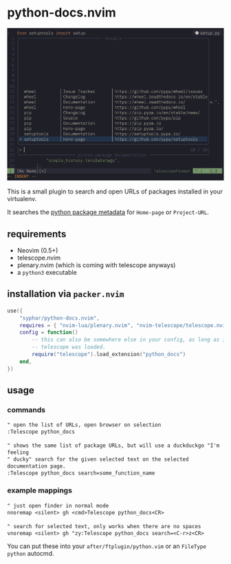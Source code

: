 # python-docs.nvim

![python-docs.nvim DEMO](assets/example.png "python-docs.nvim DEMO")

This is a small plugin to search and open URLs of packages installed in your
virtualenv.

It searches the [python package metadata](https://peps.python.org/pep-0345/) for
`Home-page` or `Project-URL`.

## requirements

* Neovim (0.5+)
* telescope.nvim
* plenary.nvim (which is coming with telescope anyways)
* a `python3` executable

## installation via `packer.nvim`

```lua
use({
    "syphar/python-docs.nvim",
    requires = { "nvim-lua/plenary.nvim", "nvim-telescope/telescope.nvim" },
    config = function()
        -- this can also be somewhere else in your config, as long as it's after
        -- telescope was loaded.
        require("telescope").load_extension("python_docs")
    end,
})
```

## usage

### commands

```vim
" open the list of URLs, open browser on selection
:Telescope python_docs

" shows the same list of package URLs, but will use a duckduckgo "I'm feeling
" ducky" search for the given selected text on the selected documentation page.
:Telescope python_docs search=some_function_name
```

### example mappings

```vim
" just open finder in normal mode
nnoremap <silent> gh <cmd>Telescope python_docs<CR>

" search for selected text, only works when there are no spaces
vnoremap <silent> gh "zy:Telescope python_docs search=<C-r>z<CR>
```

You can put these into your `after/ftplugin/python.vim` or an `FileType python` autocmd.
